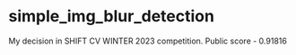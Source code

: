 # simple_img_blur_detection
My decision in SHIFT CV WINTER 2023 competition. Public score - 0.91816
